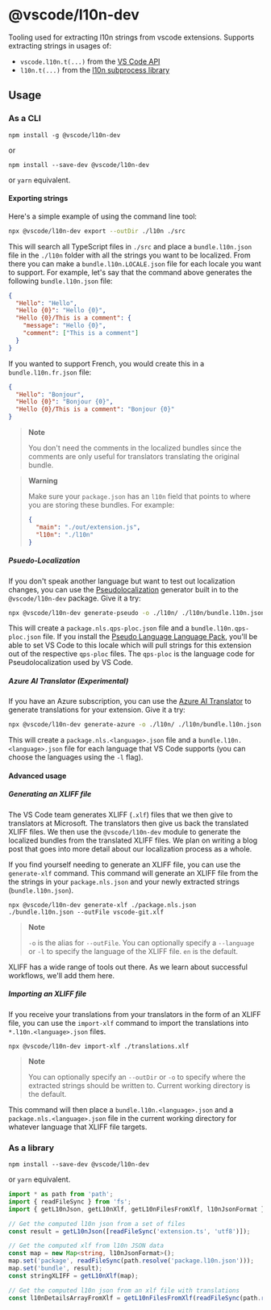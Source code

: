 # @vscode/l10n-dev

Tooling used for extracting l10n strings from vscode extensions. Supports extracting strings in usages of:

* `vscode.l10n.t(...)` from the [VS Code API](https://code.visualstudio.com/api/references/vscode-api#l10n)
* `l10n.t(...)` from the [l10n subprocess library](https://github.com/microsoft/vscode-l10n/tree/main/l10n)

## Usage

### As a CLI
```
npm install -g @vscode/l10n-dev
```
or
```
npm install --save-dev @vscode/l10n-dev
```
or `yarn` equivalent.

#### Exporting strings

Here's a simple example of using the command line tool:

```sh
npx @vscode/l10n-dev export --outDir ./l10n ./src
```

This will search all TypeScript files in `./src` and place a `bundle.l10n.json` file in the `./l10n` folder with all the strings you want to be localized. From there you can make a `bundle.l10n.LOCALE.json` file for each locale you want to support. For example, let's say that the command above generates the following `bundle.l10n.json` file:

```json
{
  "Hello": "Hello",
  "Hello {0}": "Hello {0}",
  "Hello {0}/This is a comment": {
    "message": "Hello {0}",
    "comment": ["This is a comment"]
  }
}
```

If you wanted to support French, you would create this in a `bundle.l10n.fr.json` file:

```json
{
  "Hello": "Bonjour",
  "Hello {0}": "Bonjour {0}",
  "Hello {0}/This is a comment": "Bonjour {0}"
}
```

> **Note**
>
> You don't need the comments in the localized bundles since the comments are only useful for translators translating the original bundle.

> **Warning**
>
> Make sure your `package.json` has an `l10n` field that points to where you are storing these bundles. For example:
>
> ```json
> {
>   "main": "./out/extension.js",
>   "l10n": "./l10n"
> }
> ```

##### Psuedo-Localization

If you don't speak another language but want to test out localization changes, you can use the [Pseudolocalization](https://en.wikipedia.org/wiki/Pseudolocalization) generator built in to the `@vscode/l10n-dev` package. Give it a try:

```sh
npx @vscode/l10n-dev generate-pseudo -o ./l10n/ ./l10n/bundle.l10n.json ./package.nls.json
```

This will create a `package.nls.qps-ploc.json` file and a `bundle.l10n.qps-ploc.json` file. If you install the [Pseudo Language Language Pack](https://marketplace.visualstudio.com/items?itemName=MS-CEINTL.vscode-language-pack-qps-ploc), you'll be able to set VS Code to this locale which will pull strings for this extension out of the respective `qps-ploc` files. The `qps-ploc` is the language code for Pseudolocalization used by VS Code.

##### Azure AI Translator (Experimental)

If you have an Azure subscription, you can use the [Azure AI Translator](https://azure.microsoft.com/en-us/services/cognitive-services/translator-text-api/) to generate translations for your extension. Give it a try:

```sh
npx @vscode/l10n-dev generate-azure -o ./l10n/ ./l10n/bundle.l10n.json ./package.nls.json
```

This will create a `package.nls.<language>.json` file and a `bundle.l10n.<language>.json` file for each language that VS Code supports (you can choose the languages using the `-l` flag).

#### Advanced usage

##### Generating an XLIFF file

The VS Code team generates XLIFF (`.xlf`) files that we then give to translators at Microsoft. The translators then give us back the translated XLIFF files. We then use the `@vscode/l10n-dev` module to generate the localized bundles from the translated XLIFF files. We plan on writing a blog post that goes into more detail about our localization process as a whole.

If you find yourself needing to generate an XLIFF file, you can use the `generate-xlf` command. This command will generate an XLIFF file from the the strings in your `package.nls.json` and your newly extracted strings (`bundle.l10n.json`).

```
npx @vscode/l10n-dev generate-xlf ./package.nls.json ./bundle.l10n.json --outFile vscode-git.xlf
```

> **Note**
>
> `-o` is the alias for `--outFile`. You can optionally specify a `--language` or `-l` to specify the language of the XLIFF file. `en` is the default.

XLIFF has a wide range of tools out there. As we learn about successful workflows, we'll add them here.

##### Importing an XLIFF file

If you receive your translations from your translators in the form of an XLIFF file, you can use the `import-xlf` command to import the translations into `*.l10n.<language>.json` files.

```
npx @vscode/l10n-dev import-xlf ./translations.xlf
```

> **Note**
>
> You can optionally specify an `--outDir` or `-o` to specify where the extracted strings should be written to. Current working directory is the default.

This command will then place a `bundle.l10n.<language>.json` and a `package.nls.<language>.json` file in the current working directory for whatever language that XLIFF file targets.

### As a library

```
npm install --save-dev @vscode/l10n-dev
```
or `yarn` equivalent.

```typescript
import * as path from 'path';
import { readFileSync } from 'fs';
import { getL10nJson, getL10nXlf, getL10nFilesFromXlf, l10nJsonFormat } from '@vscode/l10n-dev';

// Get the computed l10n json from a set of files
const result = getL10nJson([readFileSync('extension.ts', 'utf8')]);

// Get the computed xlf from l10n JSON data
const map = new Map<string, l10nJsonFormat>();
map.set('package', readFileSync(path.resolve('package.l10n.json')));
map.set('bundle', result);
const stringXLIFF = getL10nXlf(map);

// Get the computed l10n json from an xlf file with translations
const l10nDetailsArrayFromXlf = getL10nFilesFromXlf(readFileSync(path.resolve('vscode.git.de.xlf')));
```
